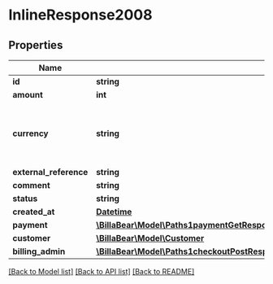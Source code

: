 # InlineResponse2008

## Properties
Name | Type | Description | Notes
------------ | ------------- | ------------- | -------------
**id** | **string** |  | [optional] 
**amount** | **int** |  | [optional] 
**currency** | **string** | Three-letter ISO currency code. Must be upper-case | [optional] 
**external_reference** | **string** |  | [optional] 
**comment** | **string** |  | [optional] 
**status** | **string** |  | [optional] 
**created_at** | [**Datetime**](Datetime.md) |  | [optional] 
**payment** | [**\BillaBear\Model\Paths1paymentGetResponses200ContentApplication1jsonSchemaPropertiesDataItems**](Paths1paymentGetResponses200ContentApplication1jsonSchemaPropertiesDataItems.md) |  | [optional] 
**customer** | [**\BillaBear\Model\Customer**](Customer.md) |  | [optional] 
**billing_admin** | [**\BillaBear\Model\Paths1checkoutPostResponses201ContentApplication1jsonSchemaPropertiesBillingAdmin**](Paths1checkoutPostResponses201ContentApplication1jsonSchemaPropertiesBillingAdmin.md) |  | [optional] 

[[Back to Model list]](../../README.md#documentation-for-models) [[Back to API list]](../../README.md#documentation-for-api-endpoints) [[Back to README]](../../README.md)

